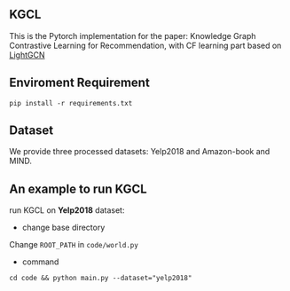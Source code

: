 ## KGCL

This is the Pytorch implementation for the paper: Knowledge Graph Contrastive Learning for Recommendation, with CF learning part based on [LightGCN](https://github.com/gusye1234/LightGCN-PyTorch)

## Enviroment Requirement

`pip install -r requirements.txt`

## Dataset

We provide three processed datasets: Yelp2018 and Amazon-book and MIND.

## An example to run KGCL

run KGCL on **Yelp2018** dataset:

* change base directory

Change `ROOT_PATH` in `code/world.py`

* command

` cd code && python main.py --dataset="yelp2018" `